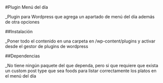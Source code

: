 #Plugin Menú del día

_Plugin para Wordpress que agrega un apartado de menú del día además de otra opciones

##Instalación

_Poner todo el contenido en una carpeta en /wp-content/plugins y activar desde el gestor de plugins de wordpress

##Dependencias

_No tiene ningún paquete del que dependa, pero si que requiere que exista un custom post type que sea foods para listar correctamente los platos en el menú del día   
